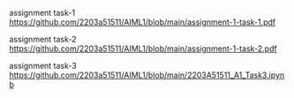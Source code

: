 assignment task-1 https://github.com/2203a51511/AIML1/blob/main/assignment-1-task-1.pdf

assignment task-2 https://github.com/2203a51511/AIML1/blob/main/assignment-1-task-2.pdf

assignment task-3 https://github.com/2203a51511/AIML1/blob/main/2203A51511_A1_Task3.ipynb
